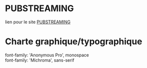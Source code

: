 # PUBSTREAMING

lien pour le site [PUBSTREAMING](https://theocou.github.io/PUBSTREAMING-main/index.html)

# Charte graphique/typographique
font-family: 'Anonymous Pro', monospace <br>
font-family: 'Michroma', sans-serif